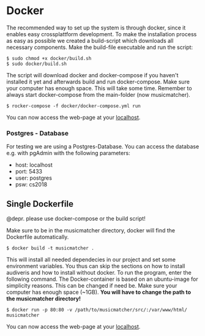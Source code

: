 # Docker 


The recommended way to set up the system is through docker, since it enables easy crossplattform development. To make the installation process as easy as possible we created a build-script which downloads all necessary components. Make the build-file executable and run the script:

	$ sudo chmod +x docker/build.sh
	$ sudo docker/build.sh
	
The script will download docker and docker-compose if you haven't installed it yet and afterwards build and run docker-compose. 
Make sure your computer has enough space.
This will take some time. Remember to always start docker-compose from the main-folder (now musicmatcher).

	$ rocker-compose -f docker/docker-compose.yml run


You can now access the web-page at your [localhost](http://localhost).

### Postgres - Database

For testing we are using a Postgres-Database. You can access the database e.g. with pgAdmin with the following parameters:

- host: localhost
- port: 5433
- user: postgres
- psw: cs2018

## Single Dockerfile
@depr. please use docker-compose or the build script!

Make sure to be in the musicmatcher directory, docker will find the Dockerfile automatically. 

	$ docker build -t musicmatcher .

This will install all needed dependecies in our project and set some environment variables. You thus can skip the sections on how to install audiveris and how to install without docker. To run the program, enter the following command. The Docker-container is based on an ubuntu-image for simplicity reasons. This can be changed if need be. Make sure your computer has enough space (~1GB).
**You will have to change the path to the musicmatcher directory!**

	$ docker run -p 80:80 -v /path/to/musicmatcher/src/:/var/www/html/ musicmatcher

You can now access the web-page at your [localhost](http://localhost).



